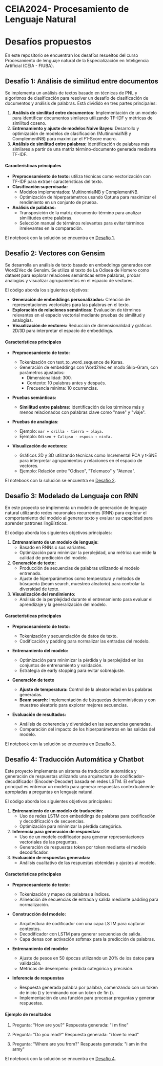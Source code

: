 # CEIA2024- Procesamiento de Lenguaje Natural

# Desafíos propuestos

En este repositorio se encuentran los desafíos resueltos del curso Procesamiento de lenguaje natural de la Especialización en Inteligencia Artificial (CEIA - FIUBA).

## Desafío 1: Análisis de similitud entre documentos

Se implementa un análisis de textos basado en técnicas de PNL y algoritmos de clasificación para resolver un desafío de clasificación de documentos y análisis de palabras. Está dividido en tres partes principales:

1. **Análisis de similitud entre documentos:** Implementación de un modelo para identificar documentos similares utilizando TF-IDF y métricas de similitud coseno.
2. **Entrenamiento y ajuste de modelos Naive Bayes:** Desarrollo y optimización de modelos de clasificación (MultinomialNB y ComplementNB) para maximizar el F1-Score macro.
3. **Análisis de similitud entre palabras:** Identificación de palabras más similares a partir de una matriz término-documento generada mediante TF-IDF.

#### Características principales
- **Preprocesamiento de texto:** utiliza técnicas como vectorización con TF-IDF para extraer características del texto.
- **Clasificación supervisada:** 
    - Modelos implementados: MultinomialNB y ComplementNB.
    - Optimización de hiperparámetros usando Optuna para maximizar el rendimiento en un conjunto de prueba.
- **Análisis de palabras:**
    - Transposición de la matriz documento-término para analizar similitudes entre palabras.
    - Selección manual de términos relevantes para evitar términos irrelevantes en la comparación.

El notebook con la solución se encuentra en [Desafío 1](https://github.com/dieguearau/CEIA2024-PNL/blob/main/Desaf%C3%ADo%201/Soluci%C3%B3n_Desafio_1.ipynb).

## Desafío 2: Vectores con Gensim

Se desarrolla un análisis de texto basado en embeddings generados con Word2Vec de Gensim. Se utiliza el texto de La Odisea de Homero como dataset para explorar relaciones semánticas entre palabras, probar analogías y visualizar agrupamientos en el espacio de vectores.

El código aborda los siguientes objetivos:

- **Generación de embeddings personalizados:** Creación de representaciones vectoriales para las palabras en el texto.
- **Exploración de relaciones semánticas:** Evaluación de términos relevantes en el espacio vectorial mediante pruebas de similitud y analogías.
- **Visualización de vectores:** Reducción de dimensionalidad y gráficos 2D/3D para interpretar el espacio de embeddings.

#### Características principales

- **Preprocesamiento de texto:**
    - Tokenización con text_to_word_sequence de Keras.
    - Generación de embeddings con Word2Vec en modo Skip-Gram, con parámetros ajustados:
        - Dimensionalidad: 300.
        - Contexto: 10 palabras antes y después.
        - Frecuencia mínima: 10 ocurrencias.

- **Pruebas semánticas:**
     - **Similitud entre palabras:** Identificación de los términos más y menos relacionados con palabras clave como "nave" y "viaje".

- **Pruebas de analogías:**
    - Ejemplo: ``mar + orilla - tierra → playa.``
    - Ejemplo: ``Odiseo + Calipso - esposa → ninfa.``

- **Visualización de vectores:** 
    - Gráficos 2D y 3D utilizando técnicas como Incremental PCA y t-SNE para interpretar agrupamientos y relaciones en el espacio de vectores.
    - Ejemplo: Relación entre "Odiseo", "Telemaco" y "Atenea".

El notebook con la solución se encuentra en [Desafío 2](https://github.com/dieguearau/CEIA2024-PNL/blob/main/Desaf%C3%ADo%202/Soluci%C3%B3n_Desafio_2.ipynb).

## Desafío 3: Modelado de Lenguaje con RNN

En este proyecto se implementa un modelo de generación de lenguaje natural utilizando redes neuronales recurrentes (RNN) para explorar el comportamiento del modelo al generar texto y evaluar su capacidad para aprender patrones lingüísticos.

El código aborda los siguientes objetivos principales:

1. **Entrenamiento de un modelo de lenguaje:** 
    - Basado en RNNs o sus variantes.
    - Optimización para minimizar la perplejidad, una métrica que mide la calidad de predicción del modelo.
2. **Generación de texto:**
    - Producción de secuencias de palabras utilizando el modelo entrenado.
    - Ajuste de hiperparámetros como temperatura y métodos de búsqueda (beam search, muestreo aleatorio) para controlar la diversidad de texto.
3. **Visualización del rendimiento:**
    - Análisis de la perplejidad durante el entrenamiento para evaluar el aprendizaje y la generalización del modelo.

#### Características principales

- **Preprocesamiento de texto:**
    - Tokenización y secuenciación de datos de texto.
    - Codificación y padding para normalizar las entradas del modelo.

- **Entrenamiento del modelo:**
     - Optimización para minimizar la pérdida y la perplejidad en los conjuntos de entrenamiento y validación.
     - Estrategia de early stopping para evitar sobreajuste.

- **Generación de texto**
    - **Ajuste de temperatura:** Control de la aleatoriedad en las palabras generadas.
    - **Beam search:** Implementación de búsquedas determinísticas y con muestreo aleatorio para explorar mejores secuencias.

- **Evaluación de resultados:** 
    - Análisis de coherencia y diversidad en las secuencias generadas.
    - Comparación del impacto de los hiperparámetros en las salidas del modelo.

El notebook con la solución se encuentra en [Desafío 3](https://github.com/dieguearau/CEIA2024-PNL/blob/main/Desaf%C3%ADo%203/Soluci%C3%B3n_Desafio_3.ipynb).

## Desafío 4: Traducción Automática y Chatbot

Este proyecto implementa un sistema de traducción automática y generación de respuestas utilizando una arquitectura de codificador-decodificador (Encoder-Decoder) basada en redes LSTM. El enfoque principal es entrenar un modelo para generar respuestas contextualmente apropiadas a preguntas en lenguaje natural.

El código aborda los siguientes objetivos principales:

1. **Entrenamiento de un modelo de traducción:** 
    - Uso de redes LSTM con embeddings de palabras para codificación y decodificación de secuencias.
    - Optimización para minimizar la pérdida categórica.
2. **Inferencia para generación de respuestas:**
    - Uso de un modelo codificador para generar representaciones vectoriales de las preguntas.
    - Generación de respuestas token por token mediante el modelo decodificador.
3. **Evaluación de respuestas generadas:**
    - Análisis cualitativo de las respuestas obtenidas y ajustes al modelo.

#### Características principales

- **Preprocesamiento de texto:**
    - Tokenización y mapeo de palabras a índices.
    - Alineación de secuencias de entrada y salida mediante padding para normalización.

- **Construcción del modelo:**
    - Arquitectura de codificador con una capa LSTM para capturar contextos.
    - Decodificador con LSTM para generar secuencias de salida.
    - Capa densa con activación softmax para la predicción de palabras.

- **Entrenamiento del modelo:**
    - Ajuste de pesos en 50 épocas utilizando un 20% de los datos para validación.
    - Métricas de desempeño: pérdida categórica y precisión.

- **Inferencia de respuestas**
    - Respuesta generada palabra por palabra, comenzando con un token de inicio (<sos>) y terminando con un token de fin (<eos>).
    - Implementación de una función para procesar preguntas y generar respuestas.

#### Ejemplo de resultados
1.  Pregunta: "How are you?"
    Respuesta generada: "i m fine"

2.  Pregunta: "Do you read?"
    Respuesta generada: "i love to read"

3.  Pregunta: "Where are you from?"
    Respuesta generada: "i am in the army"


El notebook con la solución se encuentra en [Desafío 4](https://github.com/dieguearau/CEIA2024-PNL/blob/main/Desaf%C3%ADo%204/Soluci%C3%B3n_desaf%C3%ADo_4.ipynb).








